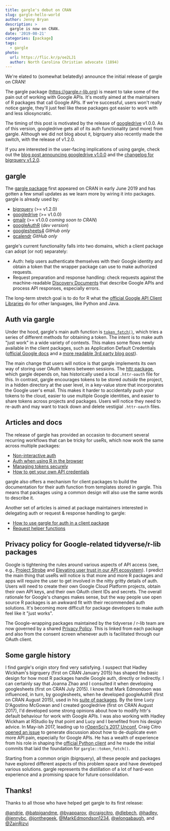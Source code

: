 ```yaml
---
title: gargle's debut on CRAN
slug: gargle-hello-world
author: Jenny Bryan
description: >
  gargle is now on CRAN.
date: '2019-08-21'
categories: [package]
tags:
  - gargle
photo:
  url: https://flic.kr/p/oe2LJ1
  author: North Carolina Christian advocate (1894)
---
```




We're elated to (somewhat belatedly) announce the initial release of gargle on CRAN!

The gargle package (<https://gargle.r-lib.org>) is meant to take some of the pain out of working with Google APIs. It's mostly aimed at the maintainers of R packages that call Google APIs. If we're successful, users won't really notice gargle, they'll just feel like these packages got easier to work with and less idiosyncratic.
  
The timing of this post is motivated by the release of [googledrive](https://googledrive.tidyverse.org) v1.0.0. As of this version, googledrive gets all of its auth functionality (and more) from gargle. Although we did not blog about it, bigrquery also recently made the switch, with the release of v1.2.0.

If you are interested in the user-facing implications of using gargle, check out the [blog post announcing googledrive v1.0.0](https://www.tidyverse.org/articles/2019/08/googledrive-1-0-0/) and the [changelog for bigrquery v1.2.0](https://bigrquery.r-dbi.org/news/index.html#bigrquery-1-2-0).
  
## gargle

The [gargle package](https://gargle.r-lib.org) first appeared on CRAN in early June 2019 and has gotten a few small updates as we learn more by wiring it into packages. gargle is already used by:

  * [bigrquery](https://bigrquery.r-dbi.org) (>= v1.2.0)
  * [googledrive](https://googledrive.tidyverse.org) (>= v1.0.0)
  * [gmailr](https://gmailr.r-lib.org) (>= v1.0.0 *coming soon to CRAN*)
  * [googleAuthR](https://code.markedmondson.me/googleAuthR/) (*dev version*)
  * [googlesheets4](https://googlesheets4.tidyverse.org) *GitHub only*
  * [gcalendr](https://andrie.github.io/gcalendr/) *GitHub only*

gargle's current functionality falls into two domains, which a client package can adopt (or not) separately:

  * Auth: help users authenticate themselves with their Google identity and
    obtain a token that the wrapper package can use to make authorized requests.
  * Request preparation and response handling: check requests against the
    machine-readable [Discovery Documents](https://developers.google.com/discovery/v1/reference/apis)
    that describe Google APIs and process API responses, especially errors.
    
The long-term stretch goal is to do for R what the [official Google API Client Libraries](https://developers.google.com/api-client-library/) do for other languages, like Python and Java.

## Auth via gargle

Under the hood, gargle's main auth function is [`token_fetch()`](https://gargle.r-lib.org/articles/how-gargle-gets-tokens.html), which tries a series of different methods for obtaining a token. The intent is to make auth "just work" in a wide variety of contexts. This makes some flows newly available in the client packages, such as Application Default Credentials ([official Google docs](https://cloud.google.com/docs/authentication/production) and a [more readable 3rd party blog post](https://www.jhanley.com/google-cloud-application-default-credentials/)).

The main change that users will notice is that gargle implements its own way of storing user OAuth tokens between sessions. The [httr package](https://httr.r-lib.org), which gargle depends on, has historically used a local `.httr-oauth` file for this. In contrast, gargle encourages tokens to be stored *outside* the project, in a hidden directory at the user level, in a key-value store that incorporates the Google user's email. This makes it harder to accidentally push your tokens to the cloud, easier to use multiple Google identities, and easier to share tokens across projects and packages. Users will notice they need to re-auth and may want to track down and delete vestigial `.httr-oauth` files.

## Articles and docs

The release of gargle has provided an occasion to document several recurring workflows that can be tricky for useRs, which now work the same across multiple packages:

  * [Non-interactive auth](https://gargle.r-lib.org/articles/non-interactive-auth.html)
  * [Auth when using R in the browser](https://gargle.r-lib.org/articles/auth-from-web.html)
  * [Managing tokens securely](https://gargle.r-lib.org/articles/articles/managing-tokens-securely.html)
  * [How to get your own API credentials](https://gargle.r-lib.org/articles/get-api-credentials.html)
  
gargle also offers a mechanism for client packages to build the documentation for their auth function from templates stored in gargle. This means that packages using a common design will also use the same words to describe it.
  
Another set of articles is aimed at package maintainers interested in delegating auth or request & response handling to gargle:

  * [How to use gargle for auth in a client package](https://gargle.r-lib.org/articles/gargle-auth-in-client-package.html)
  * [Request helper functions](https://gargle.r-lib.org/articles/request-helper-functions.html)
  
## Privacy policy for Google-related tidyverse/r-lib packages

Google is tightening the rules around various aspects of API access (see, e.g., [Project Strobe](https://www.blog.google/technology/safety-security/project-strobe/) and [Elevating user trust in our API ecosystem](https://cloud.google.com/blog/products/g-suite/elevating-user-trust-in-our-api-ecosystems)). I predict the main thing that useRs will notice is that more and more R packages and apps will require the user to get involved in the nitty gritty details of auth. Users will need to create their own Google Cloud Platform projects, obtain their own API keys, and their own OAuth client IDs and secrets. The overall rationale for Google's changes makes sense, but the way people use open source R packages is an awkward fit with their recommended auth solutions. It's becoming more difficult for package developers to make auth feel like it "just works".

The Google-wrapping packages maintained by the tidyverse / r-lib team are now governed by a shared [Privacy Policy](https://www.tidyverse.org/google_privacy_policy/). This is linked from each package and also from the consent screen whenever auth is facilitated through our OAuth client.

## Some gargle history

I find gargle's origin story find very satisfying. I suspect that Hadley Wickham's bigrquery (first on CRAN January 2015) has shaped the basic design for how most R packages handle Google auth, directly or indirectly. I can certainly say that Joanna Zhao and I consulted it when developing googlesheets (first on CRAN July 2015). I know that Mark Edmondson was influenced, in turn, by googlesheets, when he developed googleAuthR (first on CRAN August 2015), used in his [suite of packages](https://code.markedmondson.me/r-packages/). By the time Lucy D'Agostino McGowan and I created googledrive (first on CRAN August 2017), I'd developed some strong opinions about how to modify httr's default behaviour for work with Google APIs. I was also working with Hadley Wickham at RStudio by that point and Lucy and I benefited from his design advice. In May-ish 2017, leading up to [rOpenSci's 2017 Unconf](https://unconf17.ropensci.org), Craig Citro [opened an issue](https://github.com/ropensci/unconf17/issues/85) to generate discussion about how to de-duplicate even more API pain, especially for Google APIs. He has a wealth of experience from his role in shaping the [official Python client](https://developers.google.com/api-client-library/) and he made the initial commits that laid the foundation for `gargle::token_fetch()`.

Starting from a common origin (bigrquery), all these people and packages have explored different aspects of this problem space and have developed various solutions. gargle represents the distillation of a lot of hard-won experience and a promising space for future consolidation.

## Thanks!

Thanks to all those who have helped get gargle to its first release:

[&#x0040;andrie](https://github.com/andrie), [&#x0040;batpigandme](https://github.com/batpigandme), [&#x0040;byapparov](https://github.com/byapparov), [&#x0040;craigcitro](https://github.com/craigcitro), [&#x0040;dlebech](https://github.com/dlebech), [&#x0040;hadley](https://github.com/hadley), [&#x0040;jennybc](https://github.com/jennybc), [&#x0040;jonthegeek](https://github.com/jonthegeek), [&#x0040;MarkEdmondson1234](https://github.com/MarkEdmondson1234), [&#x0040;wlongabaugh](https://github.com/wlongabaugh), and [&#x0040;ZainRizvi](https://github.com/ZainRizvi)

